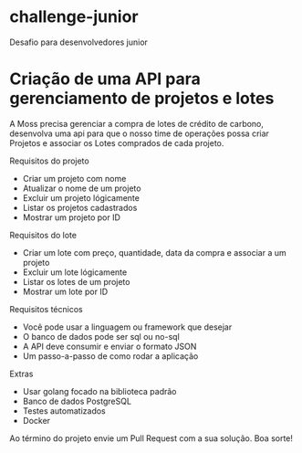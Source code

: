 # challenge-junior
Desafio para desenvolvedores junior

# Criação de uma API para gerenciamento de projetos e lotes
A Moss precisa gerenciar a compra de lotes de crédito de carbono, desenvolva uma api para que o nosso time de operações possa criar Projetos e associar os Lotes comprados de cada projeto.

Requisitos do projeto
- Criar um projeto com nome
- Atualizar o nome de um projeto
- Excluir um projeto lógicamente
- Listar os projetos cadastrados
- Mostrar um projeto por ID

Requisitos do lote
- Criar um lote com preço, quantidade, data da compra e associar a um projeto
- Excluir um lote lógicamente
- Listar os lotes de um projeto
- Mostrar um lote por ID

Requisitos técnicos
- Você pode usar a linguagem ou framework que desejar
- O banco de dados pode ser sql ou no-sql
- A API deve consumir e enviar o formato JSON
- Um passo-a-passo de como rodar a aplicação

Extras
- Usar golang focado na biblioteca padrão
- Banco de dados PostgreSQL
- Testes automatizados
- Docker

Ao término do projeto envie um Pull Request com a sua solução. Boa sorte!
